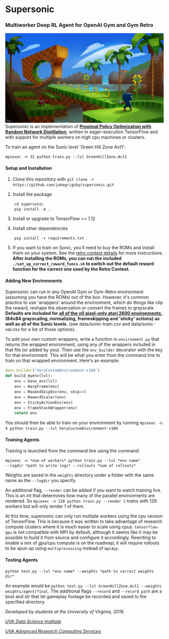 # Supersonic
### __Multiworker Deep RL Agent for OpenAI Gym and Gym Retro__
![Sonic Cover Image](supersonic/data/readme_media/readme_cover.jpg)
Supersonic is an implementation of __[Proximal Policy Optimization with Random Network Distillation](https://arxiv.org/abs/1810.12894)__, written in eager-execution TensorFlow and with support for multiple workers on high cpu machines or clusters.

To train an agent on the Sonic level 'Green Hill Zone Act1':
```shell
mpiexec -n 32 python train.py --lvl GreenHillZone.Act1
```

#### Setup and Installation
1. Clone this repository with `git clone -r https://github.com/jakegrigsby/supersonic.git`

2. Install the package
```shell
    cd supersonic
    pip install -e . 
```

3. Install or upgrade to TensorFlow >= 1.12

4. Install other dependencies
```shell
    pip install -r requirements.txt
```

5. If you want to train on Sonic, you'll need to buy the ROMs and install them on your system. See the [retro contest details](https://contest.openai.com/2018-1/details/) for more instructions. __After installing the ROMs, you can run the included `./set_up_correct_reward_funcs.sh` to switch out the default reward function for the correct one used by the Retro Contest.__

#### Adding New Environments
Supersonic can run in any OpenAI Gym or Gym-Retro environment (assuming you have the ROMs) out of the box. However, it's common practice to use 'wrappers' around the environment, which do things like clip the reward, reshape the observation or convert the frames to grayscale. __Defaults are included for [all of the v0 pixel-only atari 2600 environments](https://gym.openai.com/envs/#atari), (84x84 grayscaling, normalizing, frameskipping and 'sticky' actions) as well as all of the Sonic levels.__ (see data/sonic-train.csv and data/sonic-val.csv for a list of those options).

To add your own custom wrappers, write a function in `environment.py` that returns the wrapped environment, using any of the wrappers included in that file (or added by you). Then use the `env_builder` decorator with the key for that environment. This will be what you enter from the command line to train on that wrapped environment. Here's an example:
```python
@env_builder('VeryCustomEnvironment-v100')
def build_myenv(lvl):
    env = base_env(lvl)
    env = WarpFrame(env)
    env = MaxAndSkipEnv(env, skip=4)
    env = RewardScaler(env)
    env = StickyActionEnv(env)
    env = FrameStackWrapper(env)
    return env
```
You should then be able to train on your environment by running
```mpiexec -n 4 python train.py --lvl VeryCustomEnvironment-v100```

#### Training Agents
Training is launched from the command line using the command:
```shell
mpiexec -n *num of workers* python train.py --lvl *env name*
--logdir *path to write logs* --rollouts *num of rollouts*
```
Weights are saved in the `weights` directory under a folder with the same name as the `--logdir` you specify.

An additional flag, `--render` can be added if you want to watch training live. This is an int that determines how many of the
parallel environments are rendered. So `mpiexec -n 128 python train.py --render 1` trains with 128 workers but will only render
1 of them.

At this time, supersonic can only run multiple workers using the cpu version of TensorFlow. This is because it was written to take advantage of research compute clusters where it is much easier to scale using cpus. `tensorflow-gpu` is not compatible with MPI by default, although it seems like it may be possible to build it from source and configure it accordingly. Rewriting to enable a mix of gpu/cpu compute is on the roadmap; it will require rollouts to be spun up using `multiprocessing` instead of `mpi4py`.

#### Testing Agents
```shell
python test.py --lvl *env name* --weights *path to correct weights dir*
```
An example would be `python test.py --lvl GreenHillZone.Act1 --weights weights/agent/final`. The additional flags `--record` and `--record_path` are a bool and str that let gameplay footage be recorded and saved to the specified directory.


_Developed by students at the University of Virginia, 2019._

_[UVA Data Science Institute](https://datascience.virginia.edu)_

_[UVA Advanced Research Computing Services](https://arcs.virginia.edu)_



